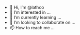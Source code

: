 - 👋 Hi, I’m @lathoo
- 👀 I’m interested in ...
- 🌱 I’m currently learning ...
- 💞️ I’m looking to collaborate on ...
- 📫 How to reach me ...

<!---
lathoo/lathoo is a ✨ special ✨ repository because its `README.md` (this file) appears on your GitHub profile.
You can click the Preview link to take a look at your changes.
--->
